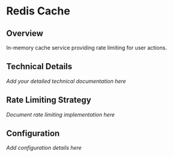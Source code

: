 # Redis Cache

## Overview
In-memory cache service providing rate limiting for user actions.

## Technical Details
*Add your detailed technical documentation here*

## Rate Limiting Strategy
*Document rate limiting implementation here*

## Configuration
*Add configuration details here*